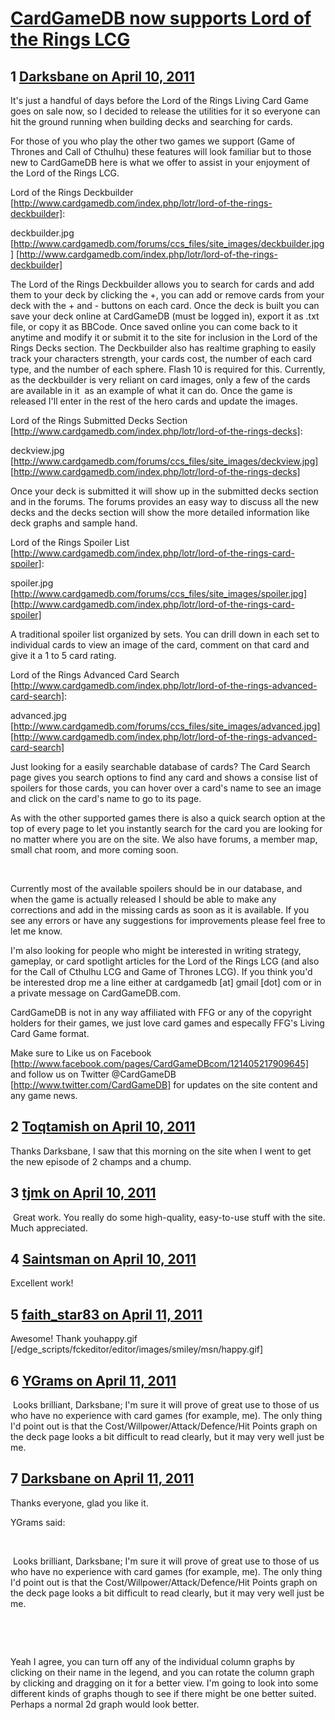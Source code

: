 # [CardGameDB now supports Lord of the Rings LCG](https://community.fantasyflightgames.com/topic/45064-cardgamedb-now-supports-lord-of-the-rings-lcg/)

## 1 [Darksbane on April 10, 2011](https://community.fantasyflightgames.com/topic/45064-cardgamedb-now-supports-lord-of-the-rings-lcg/?do=findComment&comment=451750)

It's just a handful of days before the Lord of the Rings Living Card Game goes on sale now, so I decided to release the utilities for it so everyone can hit the ground running when building decks and searching for cards.

For those of you who play the other two games we support (Game of Thrones and Call of Cthulhu) these features will look familiar but to those new to CardGameDB here is what we offer to assist in your enjoyment of the Lord of the Rings LCG.

Lord of the Rings Deckbuilder [http://www.cardgamedb.com/index.php/lotr/lord-of-the-rings-deckbuilder]:

deckbuilder.jpg [http://www.cardgamedb.com/forums/ccs_files/site_images/deckbuilder.jpg] [http://www.cardgamedb.com/index.php/lotr/lord-of-the-rings-deckbuilder]

The Lord of the Rings Deckbuilder allows you to search for cards and add them to your deck by clicking the +, you can add or remove cards from your deck with the + and - buttons on each card. Once the deck is built you can save your deck online at CardGameDB (must be logged in), export it as .txt file, or copy it as BBCode. Once saved online you can come back to it anytime and modify it or submit it to the site for inclusion in the Lord of the Rings Decks section. The Deckbuilder also has realtime graphing to easily track your characters strength, your cards cost, the number of each card type, and the number of each sphere. Flash 10 is required for this. Currently, as the deckbuilder is very reliant on card images, only a few of the cards are available in it  as an example of what it can do. Once the game is released I'll enter in the rest of the hero cards and update the images.

Lord of the Rings Submitted Decks Section [http://www.cardgamedb.com/index.php/lotr/lord-of-the-rings-decks]:

deckview.jpg [http://www.cardgamedb.com/forums/ccs_files/site_images/deckview.jpg] [http://www.cardgamedb.com/index.php/lotr/lord-of-the-rings-decks]

Once your deck is submitted it will show up in the submitted decks section and in the forums. The forums provides an easy way to discuss all the new decks and the decks section will show the more detailed information like deck graphs and sample hand.

Lord of the Rings Spoiler List [http://www.cardgamedb.com/index.php/lotr/lord-of-the-rings-card-spoiler]:

spoiler.jpg [http://www.cardgamedb.com/forums/ccs_files/site_images/spoiler.jpg] [http://www.cardgamedb.com/index.php/lotr/lord-of-the-rings-card-spoiler]

A traditional spoiler list organized by sets. You can drill down in each set to individual cards to view an image of the card, comment on that card and give it a 1 to 5 card rating.

Lord of the Rings Advanced Card Search [http://www.cardgamedb.com/index.php/lotr/lord-of-the-rings-advanced-card-search]:

advanced.jpg [http://www.cardgamedb.com/forums/ccs_files/site_images/advanced.jpg] [http://www.cardgamedb.com/index.php/lotr/lord-of-the-rings-advanced-card-search]

Just looking for a easily searchable database of cards? The Card Search page gives you search options to find any card and shows a consise list of spoilers for those cards, you can hover over a card's name to see an image and click on the card's name to go to its page.

As with the other supported games there is also a quick search option at the top of every page to let you instantly search for the card you are looking for no matter where you are on the site. We also have forums, a member map, small chat room, and more coming soon.

 

Currently most of the available spoilers should be in our database, and when the game is actually released I should be able to make any corrections and add in the missing cards as soon as it is available. If you see any errors or have any suggestions for improvements please feel free to let me know.

I'm also looking for people who might be interested in writing strategy, gameplay, or card spotlight articles for the Lord of the Rings LCG (and also for the Call of Cthulhu LCG and Game of Thrones LCG). If you think you'd be interested drop me a line either at cardgamedb [at] gmail [dot] com or in a private message on CardGameDB.com.

CardGameDB is not in any way affiliated with FFG or any of the copyright holders for their games, we just love card games and especally FFG's Living Card Game format.

Make sure to Like us on Facebook [http://www.facebook.com/pages/CardGameDBcom/121405217909645] and follow us on Twitter @CardGameDB [http://www.twitter.com/CardGameDB] for updates on the site content and any game news.

## 2 [Toqtamish on April 10, 2011](https://community.fantasyflightgames.com/topic/45064-cardgamedb-now-supports-lord-of-the-rings-lcg/?do=findComment&comment=451825)

Thanks Darksbane, I saw that this morning on the site when I went to get the new episode of 2 champs and a chump.

## 3 [tjmk on April 10, 2011](https://community.fantasyflightgames.com/topic/45064-cardgamedb-now-supports-lord-of-the-rings-lcg/?do=findComment&comment=451913)

 Great work. You really do some high-quality, easy-to-use stuff with the site. Much appreciated.

## 4 [Saintsman on April 10, 2011](https://community.fantasyflightgames.com/topic/45064-cardgamedb-now-supports-lord-of-the-rings-lcg/?do=findComment&comment=451934)

Excellent work! 

## 5 [faith_star83 on April 11, 2011](https://community.fantasyflightgames.com/topic/45064-cardgamedb-now-supports-lord-of-the-rings-lcg/?do=findComment&comment=452008)

Awesome! Thank youhappy.gif [/edge_scripts/fckeditor/editor/images/smiley/msn/happy.gif]

## 6 [YGrams on April 11, 2011](https://community.fantasyflightgames.com/topic/45064-cardgamedb-now-supports-lord-of-the-rings-lcg/?do=findComment&comment=452042)

 Looks brilliant, Darksbane; I'm sure it will prove of great use to those of us who have no experience with card games (for example, me). The only thing I'd point out is that the Cost/Willpower/Attack/Defence/Hit Points graph on the deck page looks a bit difficult to read clearly, but it may very well just be me.

## 7 [Darksbane on April 11, 2011](https://community.fantasyflightgames.com/topic/45064-cardgamedb-now-supports-lord-of-the-rings-lcg/?do=findComment&comment=452092)

Thanks everyone, glad you like it.

YGrams said:

 

 Looks brilliant, Darksbane; I'm sure it will prove of great use to those of us who have no experience with card games (for example, me). The only thing I'd point out is that the Cost/Willpower/Attack/Defence/Hit Points graph on the deck page looks a bit difficult to read clearly, but it may very well just be me.

 

 

Yeah I agree, you can turn off any of the individual column graphs by clicking on their name in the legend, and you can rotate the column graph by clicking and dragging on it for a better view. I'm going to look into some different kinds of graphs though to see if there might be one better suited. Perhaps a normal 2d graph would look better.

